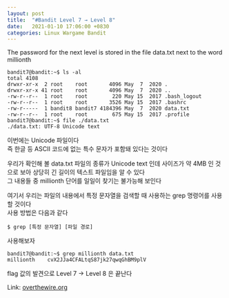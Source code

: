 ```yaml
---
layout: post
title:  "#Bandit Level 7 → Level 8"
date:   2021-01-10 17:06:00 +0830
categories: Linux Wargame Bandit
---
```


The password for the next level is stored in the file data.txt next to the word millionth

```
bandit7@bandit:~$ ls -al
total 4108
drwxr-xr-x  2 root    root       4096 May  7  2020 .
drwxr-xr-x 41 root    root       4096 May  7  2020 ..
-rw-r--r--  1 root    root        220 May 15  2017 .bash_logout
-rw-r--r--  1 root    root       3526 May 15  2017 .bashrc
-rw-r-----  1 bandit8 bandit7 4184396 May  7  2020 data.txt
-rw-r--r--  1 root    root        675 May 15  2017 .profile
bandit7@bandit:~$ file ./data.txt 
./data.txt: UTF-8 Unicode text
```
이번에는 Unicode 파일이다   
즉 한글 등 ASCII 코드에 없는 특수 문자가 포함돼 있다는 것이다

우리가 확인해 볼 data.txt 파일의 종류가 Unicode text 인데 사이즈가 약 4MB 인 것으로 보아 상당히 긴 길이의 텍스트 파일임을 알 수 있다   
그 내용들 중 millionth 단어를 일일이 찾기는 불가능해 보인다

여기서 우리는 파일의 내용에서 특정 문자열을 검색할 때 사용하는 grep 명령어를 사용할 것이다   
사용 방법은 다음과 같다
```
$ grep [특정 문자열] [파일 경로]
```
사용해보자
```
bandit7@bandit:~$ grep millionth data.txt 
millionth    cvX2JJa4CFALtqS87jk27qwqGhBM9plV
```


flag 값의 발견으로 Level 7 → Level 8 은 끝난다



Link: [overthewire.org](https://overthewire.org/wargames/bandit/bandit7.html)
